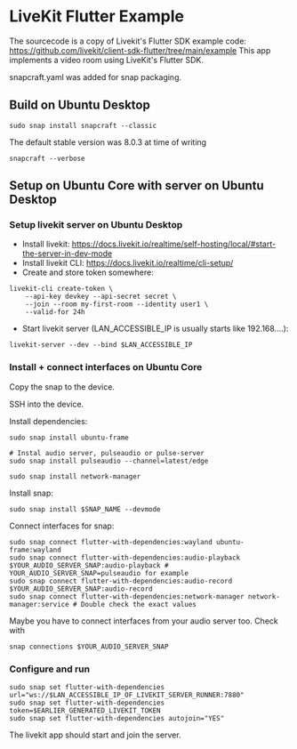 # LiveKit Flutter Example

The sourcecode is a copy of Livekit's Flutter SDK example code: https://github.com/livekit/client-sdk-flutter/tree/main/example
This app implements a video room using LiveKit's Flutter SDK.

snapcraft.yaml was added for snap packaging.

## Build on Ubuntu Desktop

```sudo snap install snapcraft --classic```

The default stable version was 8.0.3 at time of writing

```snapcraft --verbose```

## Setup on Ubuntu Core with server on Ubuntu Desktop

### Setup livekit server on Ubuntu Desktop

* Install livekit: https://docs.livekit.io/realtime/self-hosting/local/#start-the-server-in-dev-mode
* Install livekit CLI: https://docs.livekit.io/realtime/cli-setup/
* Create and store token somewhere:
```
livekit-cli create-token \
    --api-key devkey --api-secret secret \
    --join --room my-first-room --identity user1 \
    --valid-for 24h
```
* Start livekit server (LAN_ACCESSIBLE_IP is usually starts like 192.168....):
```
livekit-server --dev --bind $LAN_ACCESSIBLE_IP
```

### Install + connect interfaces on Ubuntu Core

Copy the snap to the device.

SSH into the device.

Install dependencies:

```
sudo snap install ubuntu-frame

# Instal audio server, pulseaudio or pulse-server
sudo snap install pulseaudio --channel=latest/edge

sudo snap install network-manager
```

Install snap:

```
sudo snap install $SNAP_NAME --devmode
```

Connect interfaces for snap:

```
sudo snap connect flutter-with-dependencies:wayland ubuntu-frame:wayland
sudo snap connect flutter-with-dependencies:audio-playback $YOUR_AUDIO_SERVER_SNAP:audio-playback # YOUR_AUDIO_SERVER_SNAP=pulseaudio for example
sudo snap connect flutter-with-dependencies:audio-record $YOUR_AUDIO_SERVER_SNAP:audio-record
sudo snap connect flutter-with-dependencies:network-manager network-manager:service # Double check the exact values
```

Maybe you have to connect interfaces from your audio server too. Check with
```
snap connections $YOUR_AUDIO_SERVER_SNAP
```

### Configure and run

```
sudo snap set flutter-with-dependencies url="ws://$LAN_ACCESSIBLE_IP_OF_LIVEKIT_SERVER_RUNNER:7880"
sudo snap set flutter-with-dependencies token=$EARLIER_GENERATED_LIVEKIT_TOKEN
sudo snap set flutter-with-dependencies autojoin="YES"
```

The livekit app should start and join the server.